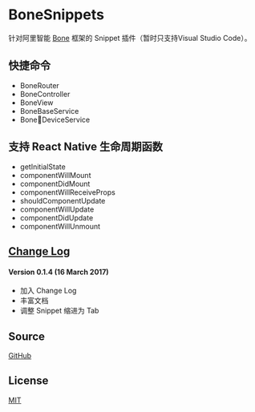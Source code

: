 # BoneSnippets

针对阿里智能 [Bone](https://open.aliplus.com/bone/docs/bone_flow.html) 框架的 Snippet 插件（暂时只支持Visual Studio Code）。

## 快捷命令
* BoneRouter
* BoneController
* BoneView
* BoneBaseService
* BoneDeviceService

## 支持 React Native 生命周期函数
* getInitialState
* componentWillMount
* componentDidMount
* componentWillReceiveProps
* shouldComponentUpdate
* componentWillUpdate
* componentDidUpdate
* componentWillUnmount

## [Change Log](https://github.com/EliYao/BoneSnippets/blob/master/CHANGLOG.md)
#### Version 0.1.4 (16 March 2017)
* 加入 Change Log
* 丰富文档
* 调整 Snippet 缩进为 Tab

## Source

[GitHub](https://github.com/EliYao/BoneSnippets)

## License

[MIT](https://raw.githubusercontent.com/EliYao/BoneSnippets/master/LICENSE)